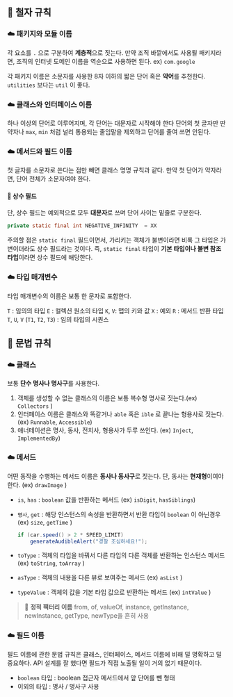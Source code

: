 ## 🌱 철자 규칙
### ☁️ 패키지와 모듈 이름
각 요소를 `.` 으로 구분하여 **계층적**으로 짓는다.
만약 조직 바깥에서도 사용될 패키지라면, 조직의 인터넷 도메인 이름을 역순으로 사용하면 된다. ex) `com.google`

각 패키지 이름은 소문자를 사용한 8자 이하의 짧은 단어 혹은 **약어**를 추천한다.
`utilities` 보다는 `util` 이 좋다.

### ☁️ 클래스와 인터페이스 이름 
하나 이상의 단어로 이루어지며, 각 단어는 대문자로 시작해야 한다
단어의 첫 글자만 딴 약자나 `max`, `min` 처럼 널리 통용되는 줄임말을 제외하고 단어를 줄여 쓰면 안된다.

### ☁️ 메서드와 필드 이름
첫 글자를 소문자로 쓴다는 점만 빼면 클래스 명명 규칙과 같다. 만약 첫 단어가 약자라면, 단어 전체가 소문자여야 한다.

#### 🔖 상수 필드
단, 상수 필드는 예외적으로 모두 **대문자**로 쓰며 단어 사이는 밑줄로 구분한다. 
```java
private static final int NEGATIVE_INFINITY  = XX
```
주의할 점은 `static final` 필드이면서, 가리키는 객체가 불변이라면 비록 그 타입은 가변이더라도 상수 필드라는 것이다. 즉, `static final` 타입이 **기본 타입이나 불변 참조 타입**이라면 상수 필드에 해당한다.

### ☁️ 타입 매개변수
타입 매개변수의 이름은 보통 한 문자로 포함한다.
>
`T` : 임의의 타입
`E` : 컬렉션 원소의 타입
`K`, `V`: 맵의 키와 값
`X` : 예외
`R` : 메서드 반환 타입
`T`, `U`, `V` (`T1`, `T2`, `T3`) : 임의 타입의 시퀀스

## 🌱 문법 규칙
### ☁️ 클래스

보통 **단수 명사나 명사구**를 사용한다.

1. 객체를 생성할 수 없는 클래스의 이름은 보통 복수형 명사로 짓는다.(ex) `Collectors` )
2. 인터페이스 이름은 클래스와 똑같거나 `able` 혹은 `ible` 로 끝나는 형용사로 짓는다. (ex) `Runnable`, `Accessible`)
3. 애너테이션은 명사, 동사, 전치사, 형용사가 두루 쓰인다. (ex) `Inject`, `ImplementedBy`)

### ☁️ 메서드
어떤 동작을 수행하는 메서드 이름은 **동사나 동사구**로 짓는다. 단, 동사는 **현재형**이여야 한다. (ex) `drawImage` ) 

+ `is`, `has` : `boolean` 값을 반환하는 메서드 (ex) `isDigit`, `hasSiblings`)

+ `명사`, `get` : 해당 인스턴스의 속성을 반환하면서 반환 타입이 `boolean` 이 아닌경우 (ex) `size`, `getTime` )
  ```java
  if (car.speed() > 2 * SPEED_LIMIT)
      generateAudibleAlert("경찰 조심하세요!");
  ```

+ `toType` : 객체의 타입을 바꿔서 다른 타입의 다른 객체를 반환하는 인스턴스 메서드 (ex) `toString`, `toArray` )

+ `asType` : 객체의 내용을 다른 뷰로 보여주는 메서드 (ex) `asList` )

+ `typeValue` : 객체의 값을 기본 타입 값으로 반환하는 메서드 (ex) `intValue` )

>🔖 **정적 팩터리 이름**
from, of, valueOf, instance, getInstance, newInstance, getType, newType을 흔히 사용


### ☁️ 필드 이름
필드 이름에 관한 문법 규칙은 클래스, 인터페이스, 메서드 이름에 비해 덜 명확하고 덜 중요하다. API 설계를 잘 했다면 필드가 직접 노출될 일이 거의 없기 때문이다.

+ `boolean` 타입 : boolean 접근자 메서드에서 앞 단어를 뺀 형태
+ 이외의 타입 : 명사 / 명사구 사용
